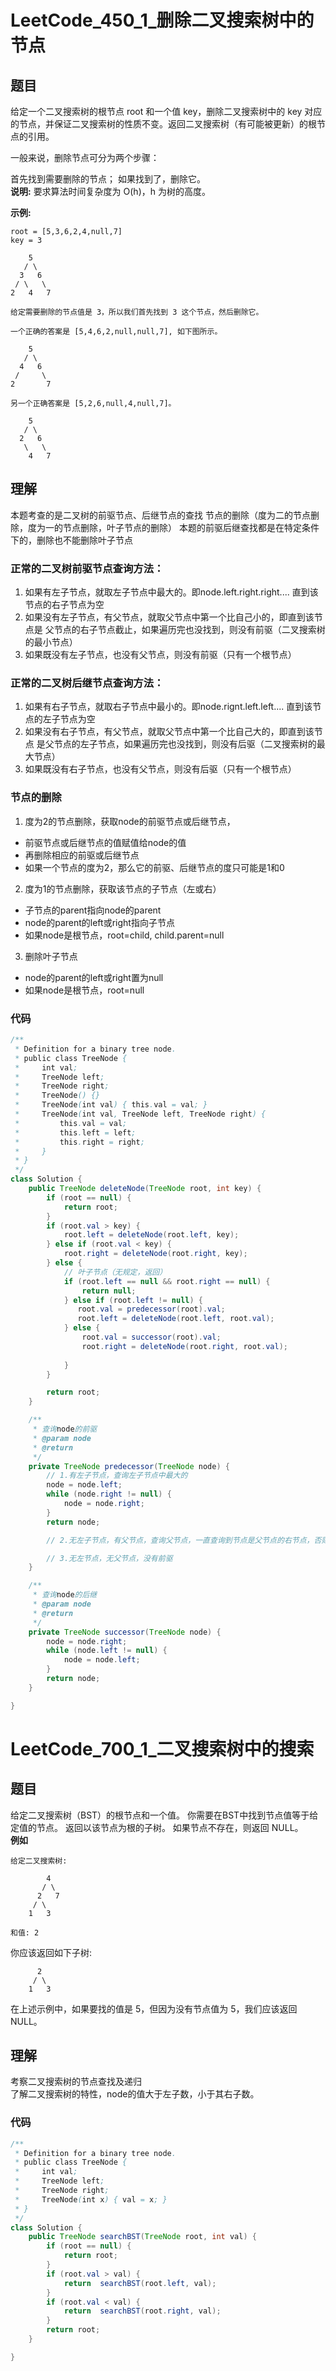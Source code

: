 # LeetCode_450_1_删除二叉搜索树中的节点
## 题目
给定一个二叉搜索树的根节点 root 和一个值 key，删除二叉搜索树中的 key 对应的节点，并保证二叉搜索树的性质不变。返回二叉搜索树（有可能被更新）的根节点的引用。

一般来说，删除节点可分为两个步骤：

首先找到需要删除的节点；
如果找到了，删除它。  
**说明:** 要求算法时间复杂度为 O(h)，h 为树的高度。  

**示例:**
```
root = [5,3,6,2,4,null,7]
key = 3

    5
   / \
  3   6
 / \   \
2   4   7

给定需要删除的节点值是 3，所以我们首先找到 3 这个节点，然后删除它。

一个正确的答案是 [5,4,6,2,null,null,7], 如下图所示。

    5
   / \
  4   6
 /     \
2       7

另一个正确答案是 [5,2,6,null,4,null,7]。

    5
   / \
  2   6
   \   \
    4   7

```

## 理解
本题考查的是二叉树的前驱节点、后继节点的查找
节点的删除（度为二的节点删除，度为一的节点删除，叶子节点的删除） 
本题的前驱后继查找都是在特定条件下的，删除也不能删除叶子节点

### 正常的二叉树前驱节点查询方法：
1. 如果有左子节点，就取左子节点中最大的。即node.left.right.right....
直到该节点的右子节点为空
2. 如果没有左子节点，有父节点，就取父节点中第一个比自己小的，即直到该节点是
父节点的右子节点截止，如果遍历完也没找到，则没有前驱（二叉搜索树的最小节点）
3. 如果既没有左子节点，也没有父节点，则没有前驱（只有一个根节点）

### 正常的二叉树后继节点查询方法：
1. 如果有右子节点，就取右子节点中最小的。即node.rignt.left.left....
直到该节点的左子节点为空
2. 如果没有右子节点，有父节点，就取父节点中第一个比自己大的，即直到该节点
是父节点的左子节点，如果遍历完也没找到，则没有后驱（二叉搜索树的最大节点）
3. 如果既没有右子节点，也没有父节点，则没有后驱（只有一个根节点）

### 节点的删除
1. 度为2的节点删除，获取node的前驱节点或后继节点，
* 前驱节点或后继节点的值赋值给node的值
* 再删除相应的前驱或后继节点
* 如果一个节点的度为2，那么它的前驱、后继节点的度只可能是1和0
2. 度为1的节点删除，获取该节点的子节点（左或右）
* 子节点的parent指向node的parent
* node的parent的left或right指向子节点
* 如果node是根节点，root=child, child.parent=null
3. 删除叶子节点
* node的parent的left或right置为null
* 如果node是根节点，root=null

### 代码
```java
/**
 * Definition for a binary tree node.
 * public class TreeNode {
 *     int val;
 *     TreeNode left;
 *     TreeNode right;
 *     TreeNode() {}
 *     TreeNode(int val) { this.val = val; }
 *     TreeNode(int val, TreeNode left, TreeNode right) {
 *         this.val = val;
 *         this.left = left;
 *         this.right = right;
 *     }
 * }
 */
class Solution {
    public TreeNode deleteNode(TreeNode root, int key) {
        if (root == null) {
            return root;
        }
        if (root.val > key) {
            root.left = deleteNode(root.left, key);
        } else if (root.val < key) {
            root.right = deleteNode(root.right, key);
        } else {
            // 叶子节点（无规定，返回）
            if (root.left == null && root.right == null) {
                return null;
            } else if (root.left != null) {
               root.val = predecessor(root).val;
               root.left = deleteNode(root.left, root.val);
            } else {
                root.val = successor(root).val;
                root.right = deleteNode(root.right, root.val);
                
            }
        }

        return root;
    }

    /**
     * 查询node的前驱
     * @param node
     * @return
     */
    private TreeNode predecessor(TreeNode node) {
        // 1.有左子节点，查询左子节点中最大的
        node = node.left;
        while (node.right != null) {
            node = node.right;
        }
        return node;

        // 2.无左子节点，有父节点，查询父节点，一直查询到节点是父节点的右节点，否则没有前驱

        // 3.无左节点，无父节点，没有前驱
    }

    /**
     * 查询node的后继
     * @param node
     * @return
     */
    private TreeNode successor(TreeNode node) {
        node = node.right;
        while (node.left != null) {
            node = node.left;
        }
        return node;
    }

}
```

# LeetCode_700_1_二叉搜索树中的搜索  
## 题目
给定二叉搜索树（BST）的根节点和一个值。 你需要在BST中找到节点值等于给定值的节点。 返回以该节点为根的子树。 如果节点不存在，则返回 NULL。  
**例如**  
```
给定二叉搜索树:

        4
       / \
      2   7
     / \
    1   3

和值: 2
```  
你应该返回如下子树:
```
      2     
     / \   
    1   3
```  
在上述示例中，如果要找的值是 5，但因为没有节点值为 5，我们应该返回 NULL。

## 理解  
考察二叉搜索树的节点查找及递归  
了解二叉搜索树的特性，node的值大于左子数，小于其右子数。
### 代码
```java
/**
 * Definition for a binary tree node.
 * public class TreeNode {
 *     int val;
 *     TreeNode left;
 *     TreeNode right;
 *     TreeNode(int x) { val = x; }
 * }
 */
class Solution {
    public TreeNode searchBST(TreeNode root, int val) {
        if (root == null) {
            return root;
        }
        if (root.val > val) {
            return  searchBST(root.left, val);
        }
        if (root.val < val) {
            return  searchBST(root.right, val);
        }
        return root;
    }

}
```
